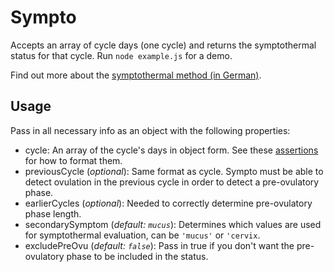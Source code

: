 # Sympto

Accepts an array of cycle days (one cycle) and returns the symptothermal status for that cycle. Run `node example.js` for a demo.

Find out more about the [symptothermal method (in German)](https://www.familienplanung.de/verhuetung/verhuetungsmethoden/natuerliche-methoden/symptothermale-methode/).

## Usage

Pass in all necessary info as an object with the following properties:

* cycle: An array of the cycle's days in object form. See these [assertions](./index.js#L112) for how to format them.
* previousCycle (_optional_): Same format as cycle. Sympto must be able to detect ovulation in the previous cycle in order to detect a pre-ovulatory phase.
* earlierCycles (_optional_): Needed to correctly determine pre-ovulatory phase length.
* secondarySymptom (_default: `mucus`_): Determines which values are used for symptothermal evaluation, can be `'mucus'` or `'cervix`.
* excludePreOvu (_default: `false`_): Pass in true if you don't want the pre-ovulatory phase to be included in the status.